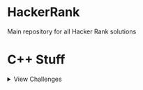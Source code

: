 # HackerRank
Main repository for all Hacker Rank solutions

# C++ Stuff
<details><summary> View Challenges </summary>  
  <p>
    
1. [Hello World](https://github.com/elcarn23/HackerRank/tree/master/HelloWorld)  </br>
2. Input and Output  </br>
3. Conditional Statements  </br>
4. For Loop  </br>
5. Functions  </br>
6. Pointer  </br>
7. Arrays Introduction  </br>
8. Variable Sized Arrays  </br>
9. Attribute Parser  </br>
10. StringStream  </br>
11. Strings  </br>
12. Structs  </br>
13. Class  </br>
14. Classes and Objects  </br>
15. Box It  </br>
16. Inherited Code  </br>
17. Exceptional Server    </br>
18. Virtual Functions    </br>
19. Abstract classes - Polymorphism    </br>
20. Vector Sort    </br>
21. Vector Erase    </br>
22. Lower Bound STL    </br>
23. Sets STL    </br>
24. Maps STL    </br>
25. Print Pretty    </br>
26. Deque STL    </br>
27. Inheritance Introduction    </br>
28. Hotel Prices    </br>
29. Rectangle Area    </br>
30. Multi Level Inheritance    </br>
31. Overloading Ostream Operator    </br>
32. Messages Order    </br>
33. CPP Exception handling    </br>
34. Accessing Inherited Functions    </br>
35. Magic Spells    </br>
36. C++ Class Templates    </br>
37. Preporcessor Solution    </br>
38. Operator overloading    </br>
39. Overload Operators    </br>
40. Attending Workshops    </br>
41. C++ Class Template Specialization    </br>
42. C++ Variadics    </br>
43. Bit Array    </br>
  </p>
</details>
